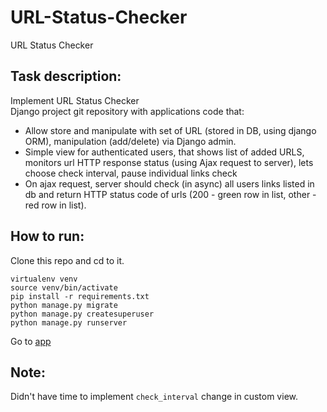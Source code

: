 # URL-Status-Checker
URL Status Checker
## Task description:
Implement URL Status Checker  
Django project git repository with applications code that:  
- Allow store and manipulate with set of URL (stored in DB, using django ORM), manipulation (add/delete) via Django admin.  
- Simple view for authenticated users, that shows list of added URLS, monitors url HTTP response status (using Ajax request to server), lets choose check interval, pause individual links check  
- On ajax request, server should check (in async) all users links listed in db and return HTTP status code of urls (200 - green row in list, other - red row in list).  


## How to run:  
Clone this repo and cd to it.  
```
virtualenv venv
source venv/bin/activate
pip install -r requirements.txt
python manage.py migrate
python manage.py createsuperuser
python manage.py runserver
```

Go to [app](http://localhost:8000/)

## Note:  
Didn't have time to implement `check_interval` change in custom view.
